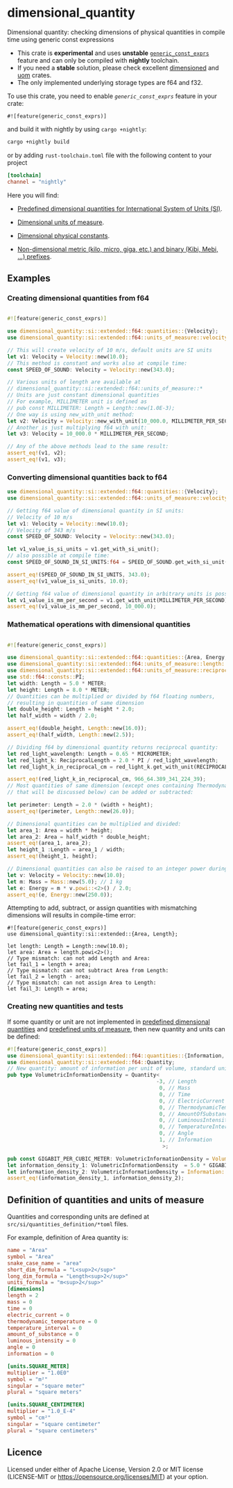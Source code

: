 # dimensional_quantity

Dimensional quantity: checking dimensions of physical quantities in compile time using generic const expressions

* This crate is **experimental** and uses **unstable** [`generic_const_exprs`](https://github.com/rust-lang/rust/issues/76560)
  feature and can only be compiled with **nightly** toolchain.
* If you need a **stable** solution, please check excellent [dimensioned](https://github.com/paholg/dimensioned) and [uom](https://github.com/iliekturtles/uom) crates.
* The only implemented underlying storage types are f64 and f32.

To use this crate, you need to enable *`generic_const_exprs`* feature in your crate:

 ```#![feature(generic_const_exprs)]```

and build it with nightly by using ```cargo +nightly```:

```bash
cargo +nightly build
```

or by adding ```rust-toolchain.toml``` file with the following content to your project
```toml
[toolchain]
channel = "nightly"
```
Here you will find:
* [Predefined dimensional quantities for International System of Units (SI)](si::extended::f64).
* [Dimensional units of measure](si::extended::f64::units_of_measure).

* [Dimensional physical constants](si::extended::f64::constants).

* [Non-dimensional metric (kilo, micro, giga, etc.) and binary (Kibi, Mebi, ...) prefixes](prefix).



## Examples

### Creating dimensional quantities from f64

```rust

#![feature(generic_const_exprs)]

use dimensional_quantity::si::extended::f64::quantities::{Velocity};
use dimensional_quantity::si::extended::f64::units_of_measure::velocity::{MILLIMETER_PER_SECOND};

// This will create velocity of 10 m/s, default units are SI units
let v1: Velocity = Velocity::new(10.0);
// This method is constant and works also at compile time:
const SPEED_OF_SOUND: Velocity = Velocity::new(343.0);

// Various units of length are available at
// dimensional_quantity::si::extended::f64::units_of_measure::*
// Units are just constant dimensional quantities
// For example, MILLIMETER unit is defined as
// pub const MILLIMETER: Length = Length::new(1.0E-3);
// One way is using new_with_unit method:
let v2: Velocity = Velocity::new_with_unit(10_000.0, MILLIMETER_PER_SECOND);
// Another is just multiplying f64 with unit:
let v3: Velocity = 10_000.0 * MILLIMETER_PER_SECOND;

// Any of the above methods lead to the same result:
assert_eq!(v1, v2);
assert_eq!(v1, v3);
```

### Converting dimensional quantities back to f64

```rust
use dimensional_quantity::si::extended::f64::quantities::{Velocity};
use dimensional_quantity::si::extended::f64::units_of_measure::velocity::{MILLIMETER_PER_SECOND};

// Getting f64 value of dimensional quantity in SI units:
// Velocity of 10 m/s
let v1: Velocity = Velocity::new(10.0);
// Velocity of 343 m/s
const SPEED_OF_SOUND: Velocity = Velocity::new(343.0);

let v1_value_is_si_units = v1.get_with_si_unit();
// also possible at compile time:
const SPEED_OF_SOUND_IN_SI_UNITS:f64 = SPEED_OF_SOUND.get_with_si_unit();

assert_eq!(SPEED_OF_SOUND_IN_SI_UNITS, 343.0);
assert_eq!(v1_value_is_si_units, 10.0);

// Getting f64 value of dimensional quantity in arbitrary units is possible:
let v1_value_is_mm_per_second = v1.get_with_unit(MILLIMETER_PER_SECOND);
assert_eq!(v1_value_is_mm_per_second, 10_000.0);
```

### Mathematical operations with dimensional quantities

```rust

#![feature(generic_const_exprs)]

use dimensional_quantity::si::extended::f64::quantities::{Area, Energy, Length, Mass, ReciprocalLength, Velocity};
use dimensional_quantity::si::extended::f64::units_of_measure::length::{METER, MICROMETER};
use dimensional_quantity::si::extended::f64::units_of_measure::reciprocal_length::{RECIPROCAL_CENTIMETER};
use std::f64::consts::PI;
let width: Length = 5.0 * METER;
let height: Length = 8.0 * METER;
// Quantities can be multiplied or divided by f64 floating numbers,
// resulting in quantities of same dimension
let double_height: Length = height * 2.0;
let half_width = width / 2.0;

assert_eq!(double_height, Length::new(16.0));
assert_eq!(half_width, Length::new(2.5));

// Dividing f64 by dimensional quantity returns reciprocal quantity:
let red_light_wavelength: Length = 0.65 * MICROMETER;
let red_light_k: ReciprocalLength = 2.0 * PI / red_light_wavelength;
let red_light_k_in_reciprocal_cm = red_light_k.get_with_unit(RECIPROCAL_CENTIMETER);

assert_eq!(red_light_k_in_reciprocal_cm, 966_64.389_341_224_39);
// Most quantities of same dimension (except ones containing ThermodynamicTemperatures,
// that will be discussed below) can be added or subtracted:

let perimeter: Length = 2.0 * (width + height);
assert_eq!(perimeter, Length::new(26.0));

// Dimensional quantities can be multiplied and divided:
let area_1: Area = width * height;
let area_2: Area = half_width * double_height;
assert_eq!(area_1, area_2);
let height_1 :Length = area_1 / width;
assert_eq!(height_1, height);

// Dimensional quantities can also be raised to an integer power during compile time
let v: Velocity = Velocity::new(10.0);
let m: Mass = Mass::new(5.0); // 1 kg
let e: Energy = m * v.powi::<2>() / 2.0;
assert_eq!(e, Energy::new(250.0));
```

Attempting to add, subtract, or assign quantities with mismatching dimensions will results in compile-time error:

```compile_fail
#![feature(generic_const_exprs)]
use dimensional_quantity::si::extended::{Area, Length};

let length: Length = Length::new(10.0);
let area: Area = length.powi<2>();
// Type mismatch: can not add Length and Area:
let fail_1 = length + area;
// Type mismatch: can not subtract Area from Length:
let fail_2 = length - area;
// Type mismatch: can not assign Area to Length:
let fail_3: Length = area;
```

### Creating new quantities and tests

If some quantity or unit are not implemented in [predefined dimensional quantities](si::extended::f64) and [predefined units of measure](si::extended::f64::units_of_measure),
then new quantity and units can be defined:

```rust
#![feature(generic_const_exprs)]
use dimensional_quantity::si::extended::f64::quantities::{Information, Volume};
use dimensional_quantity::si::extended::f64::Quantity;
// New quantity: amount of information per unit of volume, standard unit of measure: Bit per cubic meter, B ⋅ m<sup>-3</sup>:
pub type VolumetricInformationDensity = Quantity<
                                                -3, // Length
                                                 0, // Mass
                                                 0, // Time
                                                 0, // ElectricCurrent
                                                 0, // ThermodynamicTemperature
                                                 0, // AmountOfSubstance
                                                 0, // LuminousIntensity
                                                 0, // TemperatureInterval
                                                 0, // Angle
                                                 1, // Information
                                                  >;

pub const GIGABIT_PER_CUBIC_METER: VolumetricInformationDensity = VolumetricInformationDensity::new(1.0_E9);
let information_density_1: VolumetricInformationDensity  = 5.0 * GIGABIT_PER_CUBIC_METER;
let information_density_2: VolumetricInformationDensity = Information::new(5.0_E9) / Volume::new(1.0);
assert_eq!(information_density_1, information_density_2);
```


## Definition of quantities and units of measure

Quantities and corresponding units are defined at `src/si/quantities_definition/*toml` files.

For example, definition of Area quantity is:
```toml
name = "Area"
symbol = "Area"
snake_case_name = "area"
short_dim_formula = "L<sup>2</sup>"
long_dim_formula = "Length<sup>2</sup>"
units_formula = "m<sup>2</sup>"
[dimensions]
length = 2
mass = 0
time = 0
electric_current = 0
thermodynamic_temperature = 0
temperature_interval = 0
amount_of_substance = 0
luminous_intensity = 0
angle = 0
information = 0

[units.SQUARE_METER]
multiplier = "1.0E0"
symbol = "m²"
singular = "square meter"
plural = "square meters"

[units.SQUARE_CENTIMETER]
multiplier = "1.0_E-4"
symbol = "cm²"
singular = "square centimeter"
plural = "square centimeters"
```


## Licence
Licensed under either of Apache License, Version 2.0 or MIT license (LICENSE-MIT or https://opensource.org/licenses/MIT) at your option.
